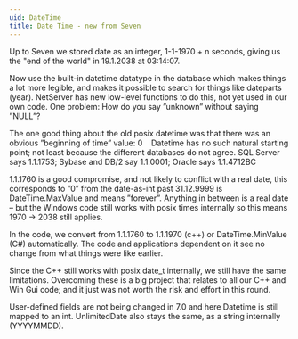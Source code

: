 ```yaml
---
uid: DateTime
title: Date Time - new from Seven
---
```


Up to Seven we stored date as an integer, 1-1-1970 + n seconds, giving us the "end of the world" in 19.1.2038 at 03:14:07.

Now use the built-in datetime datatype in the database which makes things a lot more legible, and makes it possible to search for things like dateparts (year). NetServer has new low-level functions to do this, not yet used in our own code.
One problem: How do you say ”unknown” without saying ”NULL”? 

The one good thing about the old posix datetime was that there was an obvious ”beginning of time” value: 0    Datetime has no such natural starting point; not least because the different databases do not agree. SQL Server says 1.1.1753; Sybase and DB/2 say 1.1.0001; Oracle says 1.1.4712BC

1.1.1760 is a good compromise, and not likely to conflict with a real date, this corresponds to ”0” from the date-as-int past
31.12.9999 is DateTime.MaxValue and means ”forever”. Anything in between is a real date – but the Windows code still works with posix times internally so this means 1970 -&gt; 2038 still applies.

In the code, we convert from 1.1.1760 to 1.1.1970 (c++) or DateTime.MinValue (C\#) automatically. The code and applications dependent on it see no change from what things were like earlier.

Since the C++ still works with posix date\_t internally, we still have the same limitations. Overcoming these is a big project that relates to all our C++ and Win Gui code; and it just was not worth the risk and effort in this round.

User-defined fields are not being changed in 7.0 and here Datetime is still mapped to an int.
UnlimitedDate also stays the same, as a string internally (YYYYMMDD).